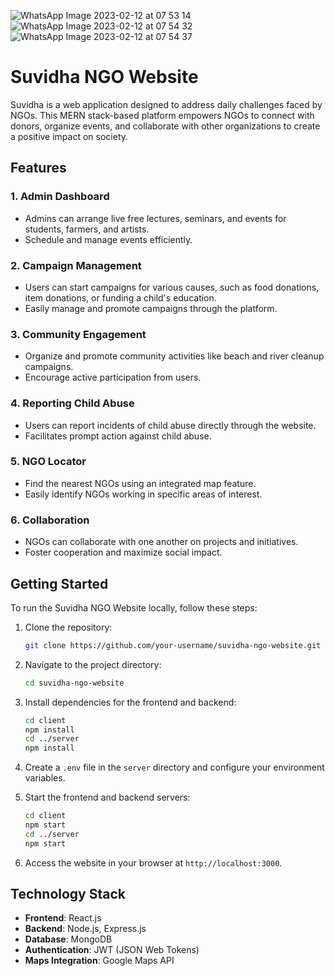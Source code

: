 

![WhatsApp Image 2023-02-12 at 07 53 14](https://user-images.githubusercontent.com/80062397/218289509-aa1fc730-4e9d-4ed8-a147-1d249dce0b30.jpeg)
![WhatsApp Image 2023-02-12 at 07 54 32](https://user-images.githubusercontent.com/80062397/218289537-50c6e5a7-8bc2-483a-9c4b-04c77000878d.jpeg)
![WhatsApp Image 2023-02-12 at 07 54 37](https://user-images.githubusercontent.com/80062397/218289540-2ddd8cbb-5687-4a8d-9aa9-41667d9971a0.jpeg)


# Suvidha NGO Website

Suvidha is a web application designed to address daily challenges faced by NGOs. This MERN stack-based platform empowers NGOs to connect with donors, organize events, and collaborate with other organizations to create a positive impact on society.

## Features

### 1. Admin Dashboard

- Admins can arrange live free lectures, seminars, and events for students, farmers, and artists.
- Schedule and manage events efficiently.

### 2. Campaign Management

- Users can start campaigns for various causes, such as food donations, item donations, or funding a child's education.
- Easily manage and promote campaigns through the platform.

### 3. Community Engagement

- Organize and promote community activities like beach and river cleanup campaigns.
- Encourage active participation from users.

### 4. Reporting Child Abuse

- Users can report incidents of child abuse directly through the website.
- Facilitates prompt action against child abuse.

### 5. NGO Locator

- Find the nearest NGOs using an integrated map feature.
- Easily identify NGOs working in specific areas of interest.

### 6. Collaboration

- NGOs can collaborate with one another on projects and initiatives.
- Foster cooperation and maximize social impact.

## Getting Started

To run the Suvidha NGO Website locally, follow these steps:

1. Clone the repository:
   ```bash
   git clone https://github.com/your-username/suvidha-ngo-website.git
   ```

2. Navigate to the project directory:
   ```bash
   cd suvidha-ngo-website
   ```

3. Install dependencies for the frontend and backend:
   ```bash
   cd client
   npm install
   cd ../server
   npm install
   ```

4. Create a `.env` file in the `server` directory and configure your environment variables.

5. Start the frontend and backend servers:
   ```bash
   cd client
   npm start
   cd ../server
   npm start
   ```

6. Access the website in your browser at `http://localhost:3000`.

## Technology Stack

- **Frontend**: React.js
- **Backend**: Node.js, Express.js
- **Database**: MongoDB
- **Authentication**: JWT (JSON Web Tokens)
- **Maps Integration**: Google Maps API

